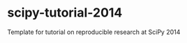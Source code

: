 scipy-tutorial-2014
===================

Template for tutorial on reproducible research at SciPy 2014
